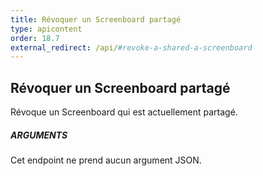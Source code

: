 ```yaml
---
title: Révoquer un Screenboard partagé 
type: apicontent
order: 18.7
external_redirect: /api/#revoke-a-shared-a-screenboard
---
```


## Révoquer un Screenboard partagé 

Révoque un Screenboard qui est actuellement partagé.

##### ARGUMENTS

Cet endpoint ne prend aucun argument JSON.


